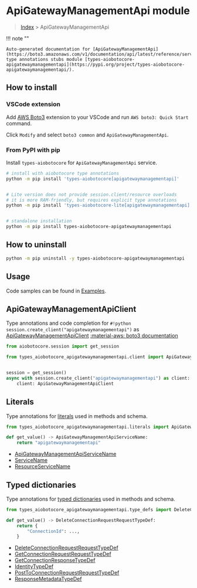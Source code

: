 # ApiGatewayManagementApi module

> [Index](../README.md) > ApiGatewayManagementApi


!!! note ""

    Auto-generated documentation for [ApiGatewayManagementApi](https://boto3.amazonaws.com/v1/documentation/api/latest/reference/services/apigatewaymanagementapi.html#ApiGatewayManagementApi)
    type annotations stubs module [types-aiobotocore-apigatewaymanagementapi](https://pypi.org/project/types-aiobotocore-apigatewaymanagementapi/).

## How to install

### VSCode extension

Add [AWS Boto3](https://marketplace.visualstudio.com/items?itemName=Boto3typed.boto3-ide)
extension to your VSCode and run `AWS boto3: Quick Start` command.

Click `Modify` and select `boto3 common` and `ApiGatewayManagementApi`.

### From PyPI with pip

Install `types-aiobotocore` for `ApiGatewayManagementApi` service.

```bash
# install with aiobotocore type annotations
python -m pip install 'types-aiobotocore[apigatewaymanagementapi]'


# Lite version does not provide session.client/resource overloads
# it is more RAM-friendly, but requires explicit type annotations
python -m pip install 'types-aiobotocore-lite[apigatewaymanagementapi]'


# standalone installation
python -m pip install types-aiobotocore-apigatewaymanagementapi
```



## How to uninstall

```bash
python -m pip uninstall -y types-aiobotocore-apigatewaymanagementapi
```

## Usage

Code samples can be found in [Examples](./usage.md).

## ApiGatewayManagementApiClient

Type annotations and code completion for  `#!python session.create_client("apigatewaymanagementapi")` as [ApiGatewayManagementApiClient](./client.md)
[:material-aws: boto3 documentation](https://boto3.amazonaws.com/v1/documentation/api/latest/reference/services/apigatewaymanagementapi.html#ApiGatewayManagementApi.Client)

```python title="Usage example"
from aiobotocore.session import get_session

from types_aiobotocore_apigatewaymanagementapi.client import ApiGatewayManagementApiClient


session = get_session()
async with session.create_client("apigatewaymanagementapi") as client:
    client: ApiGatewayManagementApiClient
```








## Literals

Type annotations for [literals](./literals.md) used in methods and schema.

```python title="Usage example"
from types_aiobotocore_apigatewaymanagementapi.literals import ApiGatewayManagementApiServiceName

def get_value() -> ApiGatewayManagementApiServiceName:
    return "apigatewaymanagementapi"
```

- [ApiGatewayManagementApiServiceName](./literals.md#apigatewaymanagementapiservicename)
- [ServiceName](./literals.md#servicename)
- [ResourceServiceName](./literals.md#resourceservicename)




## Typed dictionaries

Type annotations for [typed dictionaries](./type_defs.md) used in methods and schema.

```python title="Usage example"
from types_aiobotocore_apigatewaymanagementapi.type_defs import DeleteConnectionRequestRequestTypeDef

def get_value() -> DeleteConnectionRequestRequestTypeDef:
    return {
        "ConnectionId": ...,
    }
```

- [DeleteConnectionRequestRequestTypeDef](./type_defs.md#deleteconnectionrequestrequesttypedef)
- [GetConnectionRequestRequestTypeDef](./type_defs.md#getconnectionrequestrequesttypedef)
- [GetConnectionResponseTypeDef](./type_defs.md#getconnectionresponsetypedef)
- [IdentityTypeDef](./type_defs.md#identitytypedef)
- [PostToConnectionRequestRequestTypeDef](./type_defs.md#posttoconnectionrequestrequesttypedef)
- [ResponseMetadataTypeDef](./type_defs.md#responsemetadatatypedef)


